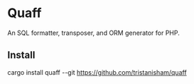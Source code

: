 # Quaff

An SQL formatter, transposer, and ORM generator for PHP.

## Install

cargo install quaff --git https://github.com/tristanisham/quaff
